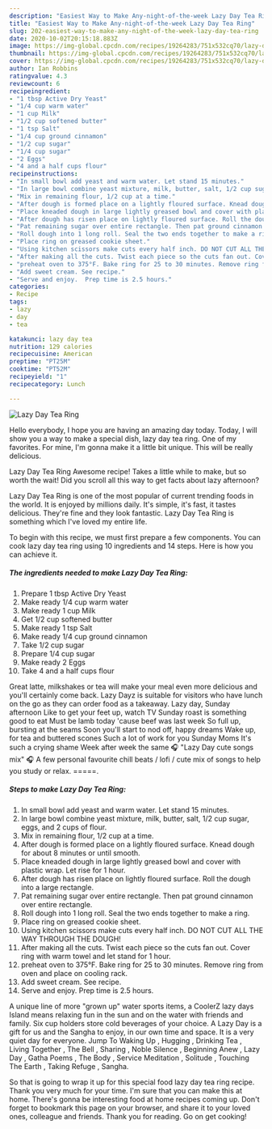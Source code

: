 ```yaml
---
description: "Easiest Way to Make Any-night-of-the-week Lazy Day Tea Ring"
title: "Easiest Way to Make Any-night-of-the-week Lazy Day Tea Ring"
slug: 202-easiest-way-to-make-any-night-of-the-week-lazy-day-tea-ring
date: 2020-10-02T20:15:18.883Z
image: https://img-global.cpcdn.com/recipes/19264283/751x532cq70/lazy-day-tea-ring-recipe-main-photo.jpg
thumbnail: https://img-global.cpcdn.com/recipes/19264283/751x532cq70/lazy-day-tea-ring-recipe-main-photo.jpg
cover: https://img-global.cpcdn.com/recipes/19264283/751x532cq70/lazy-day-tea-ring-recipe-main-photo.jpg
author: Ian Robbins
ratingvalue: 4.3
reviewcount: 6
recipeingredient:
- "1 tbsp Active Dry Yeast"
- "1/4 cup warm water"
- "1 cup Milk"
- "1/2 cup softened butter"
- "1 tsp Salt"
- "1/4 cup ground cinnamon"
- "1/2 cup sugar"
- "1/4 cup sugar"
- "2 Eggs"
- "4 and a half cups flour"
recipeinstructions:
- "In small bowl add yeast and warm water. Let stand 15 minutes."
- "In large bowl combine yeast mixture, milk, butter, salt, 1/2 cup sugar, eggs, and 2 cups of flour."
- "Mix in remaining flour, 1/2 cup at a time."
- "After dough is formed place on a lightly floured surface. Knead dough for about 8 minutes or until smooth."
- "Place kneaded dough in large lightly greased bowl and cover with plastic wrap. Let rise for 1 hour."
- "After dough has risen place on lightly floured surface. Roll the dough into a large rectangle."
- "Pat remaining sugar over entire rectangle. Then pat ground cinnamon over entire rectangle."
- "Roll dough into 1 long roll. Seal the two ends together to make a ring."
- "Place ring on greased cookie sheet."
- "Using kitchen scissors make cuts every half inch. DO NOT CUT ALL THE WAY THROUGH THE DOUGH!"
- "After making all the cuts. Twist each piece so the cuts fan out. Cover ring with warm towel and let stand for 1 hour."
- "preheat oven to 375°F. Bake ring for 25 to 30 minutes. Remove ring from oven and place on cooling rack."
- "Add sweet cream. See recipe."
- "Serve and enjoy.  Prep time is 2.5 hours."
categories:
- Recipe
tags:
- lazy
- day
- tea

katakunci: lazy day tea 
nutrition: 129 calories
recipecuisine: American
preptime: "PT25M"
cooktime: "PT52M"
recipeyield: "1"
recipecategory: Lunch

---
```



![Lazy Day Tea Ring](https://img-global.cpcdn.com/recipes/19264283/751x532cq70/lazy-day-tea-ring-recipe-main-photo.jpg)

Hello everybody, I hope you are having an amazing day today. Today, I will show you a way to make a special dish, lazy day tea ring. One of my favorites. For mine, I'm gonna make it a little bit unique. This will be really delicious.

Lazy Day Tea Ring Awesome recipe! Takes a little while to make, but so worth the wait! Did you scroll all this way to get facts about lazy afternoon?

Lazy Day Tea Ring is one of the most popular of current trending foods in the world. It is enjoyed by millions daily. It's simple, it's fast, it tastes delicious. They're fine and they look fantastic. Lazy Day Tea Ring is something which I've loved my entire life.


To begin with this recipe, we must first prepare a few components. You can cook lazy day tea ring using 10 ingredients and 14 steps. Here is how you can achieve it.

<!--inarticleads1-->

##### The ingredients needed to make Lazy Day Tea Ring:

1. Prepare 1 tbsp Active Dry Yeast
1. Make ready 1/4 cup warm water
1. Make ready 1 cup Milk
1. Get 1/2 cup softened butter
1. Make ready 1 tsp Salt
1. Make ready 1/4 cup ground cinnamon
1. Take 1/2 cup sugar
1. Prepare 1/4 cup sugar
1. Make ready 2 Eggs
1. Take 4 and a half cups flour


Great latte, milkshakes or tea will make your meal even more delicious and you&#39;ll certainly come back. Lazy Dayz is suitable for visitors who have lunch on the go as they can order food as a takeaway. Lazy day, Sunday afternoon Like to get your feet up, watch TV Sunday roast is something good to eat Must be lamb today &#39;cause beef was last week So full up, bursting at the seams Soon you&#39;ll start to nod off, happy dreams Wake up, for tea and buttered scones Such a lot of work for you Sunday Moms It&#39;s such a crying shame Week after week the same 🎧 &#34;Lazy Day cute songs mix&#34; 🎧 A few personal favourite chill beats / lofi / cute mix of songs to help you study or relax. =====. 

<!--inarticleads2-->

##### Steps to make Lazy Day Tea Ring:

1. In small bowl add yeast and warm water. Let stand 15 minutes.
1. In large bowl combine yeast mixture, milk, butter, salt, 1/2 cup sugar, eggs, and 2 cups of flour.
1. Mix in remaining flour, 1/2 cup at a time.
1. After dough is formed place on a lightly floured surface. Knead dough for about 8 minutes or until smooth.
1. Place kneaded dough in large lightly greased bowl and cover with plastic wrap. Let rise for 1 hour.
1. After dough has risen place on lightly floured surface. Roll the dough into a large rectangle.
1. Pat remaining sugar over entire rectangle. Then pat ground cinnamon over entire rectangle.
1. Roll dough into 1 long roll. Seal the two ends together to make a ring.
1. Place ring on greased cookie sheet.
1. Using kitchen scissors make cuts every half inch. DO NOT CUT ALL THE WAY THROUGH THE DOUGH!
1. After making all the cuts. Twist each piece so the cuts fan out. Cover ring with warm towel and let stand for 1 hour.
1. preheat oven to 375°F. Bake ring for 25 to 30 minutes. Remove ring from oven and place on cooling rack.
1. Add sweet cream. See recipe.
1. Serve and enjoy.  Prep time is 2.5 hours.


A unique line of more &#34;grown up&#34; water sports items, a CoolerZ lazy days Island means relaxing fun in the sun and on the water with friends and family. Six cup holders store cold beverages of your choice. A Lazy Day is a gift for us and the Sangha to enjoy, in our own time and space. It is a very quiet day for everyone. Jump To Waking Up , Hugging , Drinking Tea , Living Together , The Bell , Sharing , Noble Silence , Beginning Anew , Lazy Day , Gatha Poems , The Body , Service Meditation , Solitude , Touching The Earth , Taking Refuge , Sangha. 

So that is going to wrap it up for this special food lazy day tea ring recipe. Thank you very much for your time. I'm sure that you can make this at home. There's gonna be interesting food at home recipes coming up. Don't forget to bookmark this page on your browser, and share it to your loved ones, colleague and friends. Thank you for reading. Go on get cooking!
